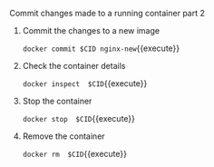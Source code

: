 Commit changes made to a running container part 2

1. Commit the changes to a new image

    `docker commit $CID nginx-new`{{execute}}

2. Check the container details

    `docker inspect  $CID`{{execute}}

3. Stop the container

    `docker stop  $CID`{{execute}}
 
4. Remove the container 

    `docker rm  $CID`{{execute}}
